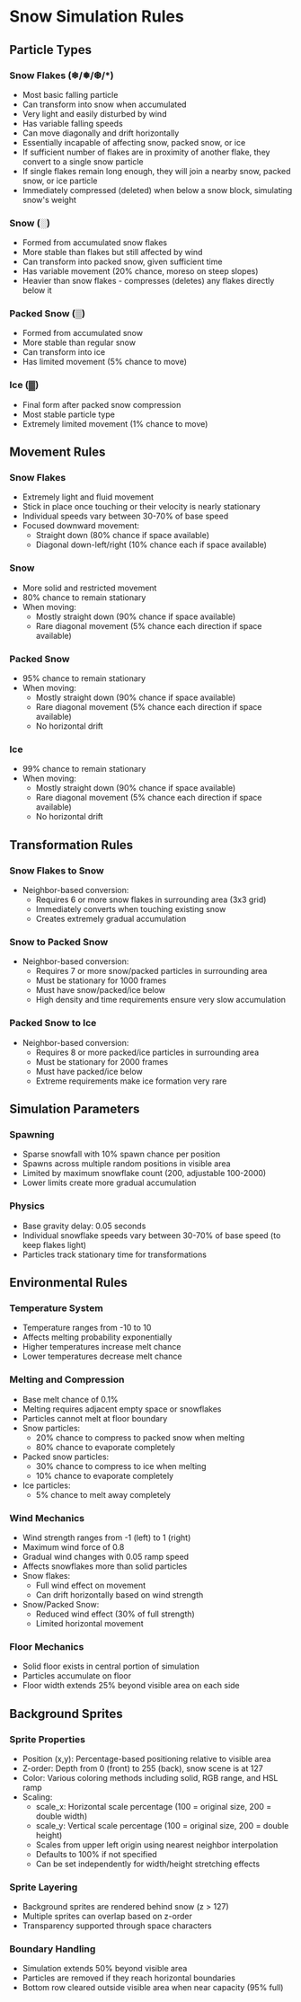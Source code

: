 # Snow Simulation Rules

## Particle Types

### Snow Flakes (❄/❅/❆/*)
- Most basic falling particle
- Can transform into snow when accumulated
- Very light and easily disturbed by wind
- Has variable falling speeds
- Can move diagonally and drift horizontally
- Essentially incapable of affecting snow, packed snow, or ice
- If sufficient number of flakes are in proximity of another flake, they convert to a single snow particle
- If single flakes remain long enough, they will join a nearby snow, packed snow, or ice particle
- Immediately compressed (deleted) when below a snow block, simulating snow's weight

### Snow (░)
- Formed from accumulated snow flakes
- More stable than flakes but still affected by wind
- Can transform into packed snow, given sufficient time
- Has variable movement (20% chance, moreso on steep slopes)
- Heavier than snow flakes - compresses (deletes) any flakes directly below it

### Packed Snow (▒)
- Formed from accumulated snow
- More stable than regular snow
- Can transform into ice
- Has limited movement (5% chance to move)

### Ice (▓)
- Final form after packed snow compression
- Most stable particle type
- Extremely limited movement (1% chance to move)

## Movement Rules

### Snow Flakes
- Extremely light and fluid movement
- Stick in place once touching or their velocity is nearly stationary
- Individual speeds vary between 30-70% of base speed
- Focused downward movement:
  - Straight down (80% chance if space available)
  - Diagonal down-left/right (10% chance each if space available)

### Snow
- More solid and restricted movement
- 80% chance to remain stationary
- When moving:
  - Mostly straight down (90% chance if space available)
  - Rare diagonal movement (5% chance each direction if space available)

### Packed Snow
- 95% chance to remain stationary
- When moving:
  - Mostly straight down (90% chance if space available)
  - Rare diagonal movement (5% chance each direction if space available)
  - No horizontal drift

### Ice
- 99% chance to remain stationary
- When moving:
  - Mostly straight down (90% chance if space available)
  - Rare diagonal movement (5% chance each direction if space available)
  - No horizontal drift

## Transformation Rules

### Snow Flakes to Snow
- Neighbor-based conversion:
  - Requires 6 or more snow flakes in surrounding area (3x3 grid)
  - Immediately converts when touching existing snow
  - Creates extremely gradual accumulation

### Snow to Packed Snow
- Neighbor-based conversion:
  - Requires 7 or more snow/packed particles in surrounding area
  - Must be stationary for 1000 frames
  - Must have snow/packed/ice below
  - High density and time requirements ensure very slow accumulation

### Packed Snow to Ice
- Neighbor-based conversion:
  - Requires 8 or more packed/ice particles in surrounding area
  - Must be stationary for 2000 frames
  - Must have packed/ice below
  - Extreme requirements make ice formation very rare

## Simulation Parameters

### Spawning
- Sparse snowfall with 10% spawn chance per position
- Spawns across multiple random positions in visible area
- Limited by maximum snowflake count (200, adjustable 100-2000)
- Lower limits create more gradual accumulation

### Physics
- Base gravity delay: 0.05 seconds
- Individual snowflake speeds vary between 30-70% of base speed (to keep flakes light)
- Particles track stationary time for transformations

## Environmental Rules

### Temperature System
- Temperature ranges from -10 to 10
- Affects melting probability exponentially
- Higher temperatures increase melt chance
- Lower temperatures decrease melt chance

### Melting and Compression
- Base melt chance of 0.1%
- Melting requires adjacent empty space or snowflakes
- Particles cannot melt at floor boundary
- Snow particles:
  - 20% chance to compress to packed snow when melting
  - 80% chance to evaporate completely
- Packed snow particles:
  - 30% chance to compress to ice when melting
  - 10% chance to evaporate completely
- Ice particles:
  - 5% chance to melt away completely

### Wind Mechanics
- Wind strength ranges from -1 (left) to 1 (right)
- Maximum wind force of 0.8
- Gradual wind changes with 0.05 ramp speed
- Affects snowflakes more than solid particles
- Snow flakes:
  - Full wind effect on movement
  - Can drift horizontally based on wind strength
- Snow/Packed Snow:
  - Reduced wind effect (30% of full strength)
  - Limited horizontal movement

### Floor Mechanics
- Solid floor exists in central portion of simulation
- Particles accumulate on floor
- Floor width extends 25% beyond visible area on each side

## Background Sprites

### Sprite Properties
- Position (x,y): Percentage-based positioning relative to visible area
- Z-order: Depth from 0 (front) to 255 (back), snow scene is at 127
- Color: Various coloring methods including solid, RGB range, and HSL ramp
- Scaling:
  - scale_x: Horizontal scale percentage (100 = original size, 200 = double width)
  - scale_y: Vertical scale percentage (100 = original size, 200 = double height)
  - Scales from upper left origin using nearest neighbor interpolation
  - Defaults to 100% if not specified
  - Can be set independently for width/height stretching effects

### Sprite Layering
- Background sprites are rendered behind snow (z > 127)
- Multiple sprites can overlap based on z-order
- Transparency supported through space characters

### Boundary Handling
- Simulation extends 50% beyond visible area
- Particles are removed if they reach horizontal boundaries
- Bottom row cleared outside visible area when near capacity (95% full)
